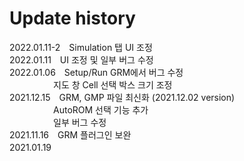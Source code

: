 # Update history

2022.01.11-2　Simulation 탭 UI 조정 </br>
2022.01.11　UI 조정 및 일부 버그 수정 </br>
2022.01.06　Setup/Run GRM에서 버그 수정 </br>
　　　　　지도 창 Cell 선택 박스 크기 조정 </br>
2021.12.15　GRM, GMP 파일 최신화 (2021.12.02 version) </br>
　　　　　AutoROM 선택 기능 추가 </br>
　　　　　일부 버그 수정 </br>
2021.11.16　GRM 플러그인 보완 </br>
2021.01.19　</br>
